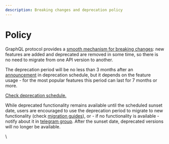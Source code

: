 ```yaml
---
description: Breaking changes and deprecation policy
---
```


# Policy

GraphQL protocol provides a [smooth mechanism for breaking changes](https://graphql.org/learn/best-practices/#versioning): new features are added and deprecated are removed in some time, so there is no need to migrate from one API version to another.

The deprecation period will be no less than 3 months after an [announcement](deprecation-schedule.md) in deprecation schedule, but it depends on the feature usage - for the most popular features this period can last for 7 months or more.

[Check deprecation schedule.](deprecation-schedule.md)

While deprecated functionality remains available until the scheduled sunset date, users are encouraged to use the deprecation period to migrate to new functionality (check [migration guides](migration-guides.md)), or - if no functionality is available - notify about it in [telegram group](https://t.me/ever\_sdk). After the sunset date, deprecated versions will no longer be available.



\
